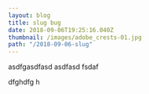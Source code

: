 ```yaml
---
layout: blog
title: slug bug
date: 2018-09-06T19:25:16.040Z
thumbnail: /images/adobe_crests-01.jpg
path: "/2018-09-06-slug"
---
```

asdfgasdfasd asdfasd fsdaf 

dfghdfg h
